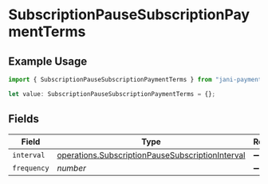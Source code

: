 # SubscriptionPauseSubscriptionPaymentTerms

## Example Usage

```typescript
import { SubscriptionPauseSubscriptionPaymentTerms } from "jani-payments/models/operations";

let value: SubscriptionPauseSubscriptionPaymentTerms = {};
```

## Fields

| Field                                                                                                                | Type                                                                                                                 | Required                                                                                                             | Description                                                                                                          |
| -------------------------------------------------------------------------------------------------------------------- | -------------------------------------------------------------------------------------------------------------------- | -------------------------------------------------------------------------------------------------------------------- | -------------------------------------------------------------------------------------------------------------------- |
| `interval`                                                                                                           | [operations.SubscriptionPauseSubscriptionInterval](../../models/operations/subscriptionpausesubscriptioninterval.md) | :heavy_minus_sign:                                                                                                   | N/A                                                                                                                  |
| `frequency`                                                                                                          | *number*                                                                                                             | :heavy_minus_sign:                                                                                                   | N/A                                                                                                                  |